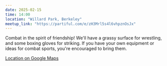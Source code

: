 ```yaml
---
date: 2025-02-15
time: 14:00
location: "Willard Park, Berkeley"
meetup_link: "https://partiful.com/e/zH3Mrl5s4l6vhpznOsJx"
---
```


Combat in the spirit of friendship! We'll have a grassy surface for wrestling, and some boxing gloves for striking. If you have your own equipment or ideas for combat sports, you're encouraged to bring them.

[Location on Google Maps](https://maps.app.goo.gl/b95YRMM1TjtuH4NXA)
